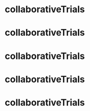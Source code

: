 # collaborativeTrials
# collaborativeTrials
# collaborativeTrials
# collaborativeTrials
# collaborativeTrials
